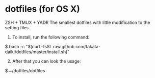 # dotfiles (for OS X)
ZSH + TMUX + YADR
The smallest dotfiles with little modification to the setting files.

1. To install, run the following command:

  $ bash -c "$(curl -fsSL raw.github.com/takata-daiki/dotfiles/master/install.sh)"

2. After that you can look the usage:

  $ ~/dotfiles/dotfiles
